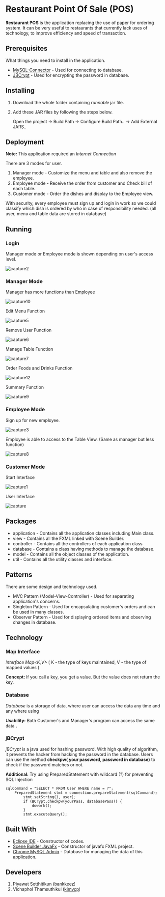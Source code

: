 # Restaurant Point Of Sale (POS)

**Restaurant POS** is the application replacing the use of paper for ordering system. It can be very useful to restaurants that currently lack uses of technology, to improve efficiency and speed of transaction.

## Prerequisites

What things you need to install in the application.

* [MySQL-Connector](https://dev.mysql.com/downloads/connector/j/) - Used for connecting to database.
* [JBCrypt](http://www.mindrot.org/projects/jBCrypt/) - Used for encrypting the password in database.

## Installing

1. Download the whole folder containing *runnable* jar file.
2. Add these JAR files by following the steps below.

	Open the project -> Build Path -> Configure Build Path.. -> Add External JARS..

## Deployment

**Note:** This application required an *Internet Connection*

There are 3 modes for user.
1. Manager mode - Customize the menu and table and also remove the employee. 
2. Employee mode - Receive the order from customer and Check bill of each table.
3. Customer mode - Order the dishes and display to the Employee view.

With security, every employee must sign up and login in work so we could classify which dish is ordered by who in case of responsibility needed. (all user, menu and table data are stored in database)

## Running 

### Login ###

Manager mode or Employee mode is shown depending on user's access level.

![capture2](https://user-images.githubusercontent.com/32285706/39966793-c68a3bb6-56db-11e8-97f7-b00e6bbba7f1.JPG)

### Manager Mode ###

Manager has more functions than Employee

![capture10](https://user-images.githubusercontent.com/32285706/39966931-bf2a65d8-56dd-11e8-82cc-1a850606df27.JPG)

Edit Menu Function 

![capture5](https://user-images.githubusercontent.com/32285706/39966943-e488732e-56dd-11e8-9967-cd560474b8dd.JPG)

Remove User Function

![capture6](https://user-images.githubusercontent.com/32285706/39966944-fbb5626e-56dd-11e8-8f55-c649f61c2e2b.JPG)

Manage Table Function

![capture7](https://user-images.githubusercontent.com/32285706/39966949-12c47b70-56de-11e8-8744-4e573586758f.JPG)

Order Foods and Drinks Function

![capture12](https://user-images.githubusercontent.com/32285706/39966988-9a5bb882-56de-11e8-9030-0ed44f94f802.JPG)

Summary Function

![capture9](https://user-images.githubusercontent.com/32285706/39966954-24e2e670-56de-11e8-8aeb-20c8b2349605.JPG)



### Employee Mode ###

Sign up for new employee.

![capture3](https://user-images.githubusercontent.com/32285706/39966796-c8e6b934-56db-11e8-9ac6-a340bc0ded63.JPG)

Employee is able to access to the Table View. (Same as manager but less function) 

![capture8](https://user-images.githubusercontent.com/32285706/39966873-e5d7eb52-56dc-11e8-86e9-18ce9b4b2fc7.JPG)



### Customer Mode ###

Start Interface

![capture1](https://user-images.githubusercontent.com/32285706/39966645-922bc1f2-56d9-11e8-8eb0-6c3d21f27775.JPG)

User Interface

![capture](https://user-images.githubusercontent.com/32285706/39966594-ceb0a2a6-56d8-11e8-8369-76cb5076bd48.JPG)

## Packages

* application - Contains all the application classes including Main class.
* view - Contains all the FXML linked with Scene Builder.
* controller - Contains all the controllers of each application class
* database - Contains a class having methods to manage the database.
* model - Contains all the object classes of the application.
* util - Contains all the utility classes and interface.

## Patterns 

There are some design and technology used.

* MVC Pattern (Model-View-Controller) - Used for separating application's concerns. 
* Singleton Pattern - Used for encapsulating customer's orders and can be used in many classes.
* Observer Pattern - Used for displaying ordered items and observing changes in database.

## Technology

### Map Interface ###

*Interface Map<K,V>* ( K - the type of keys maintained, V - the type of mapped values )

**Concept:** If you call a key, you get a value. But the value does not return the key.

### Database ###

*Database* is a storage of data, where user can access the data any time and any where using  

**Usability:** Both Customer's and Manager's program can access the same data .

### jBCrypt ###

*jBCrypt* is a java used for hashing password. With high quality of algorithm, it prevents the hacker from hacking the password in the database. Users can use the method **checkpw( your password, password in database)** to check if the password matches or not.

**Additional:** Try using PreparedStatement with wildcard (?) for preventing SQL Injection 

	sqlCommand = "SELECT * FROM User WHERE name = ?";
		PreparedStatement stmt = connection.prepareStatement(sqlCommand);
			stmt.setString(1, user);
			if (BCrypt.checkpw(yourPass, databasePass)) {
				dowork();
			}
			stmt.executeQuery();
		
		


## Built With

- [Eclipse IDE](https://www.eclipse.org/ide/) - Constructor of codes.
- [Scene Builder JavaFx](http://gluonhq.com/products/scene-builder/) - Constructor of javafx FXML project.
- [Chrome MySQL Admin](https://chrome.google.com/webstore/detail/chrome-mysql-admin/ndgnpnpakfcdjmpgmcaknimfgcldechn) - Database for managing the data of this application. 

## Developers 

1. Piyawat Setthitikun ([bankkeez](https://github.com/bankkeez))
2. Vichaphol Thamsuthikul ([kimvcp](https://github.com/kimvcp)) 


